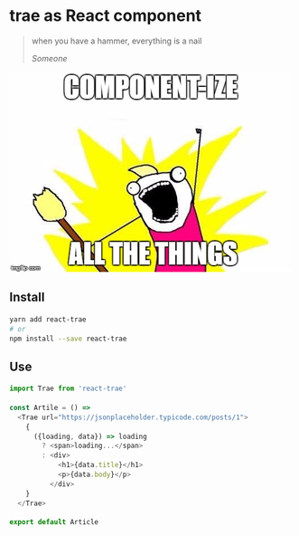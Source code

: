 # trae as React component

> when you have a hammer, everything is a nail
>
> _Someone_

![componentize-all-the-things](https://github.com/gillchristian/react-trae/blob/master/assets/all-the-things.jpg "Component-ize All The Things")

## Install

```bash
yarn add react-trae
# or
npm install --save react-trae
```

## Use

```js
import Trae from 'react-trae'

const Artile = () => 
  <Trae url="https://jsonplaceholder.typicode.com/posts/1">
    {
      ({loading, data}) => loading
        ? <span>loading...</span> 
        : <div>
            <h1>{data.title}</h1>
            <p>{data.body}</p>
          </div>
    }
  </Trae>

export default Article
```
